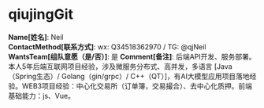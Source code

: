 # qiujingGit

**Name[姓名]**: Neil  
**ContactMethod[联系方式]**: wx: Q34518362970 /  TG: @qjNeil  
**WantsTeam[组队意愿（是/否）]**: 是
**Comment[备注]**: 后端API开发、服务部署。本人5年后端互联网项目经验，涉及微服务分布式、高并发，多语言 [Java（Spring生态）/ Golang（gin/grpc）/ C++（QT）]，有AI大模型应用项目落地经验。WEB3项目经验：中心化交易所（订单簿，交易撮合）、去中心化质押。前端基础能力：js、Vue。  
